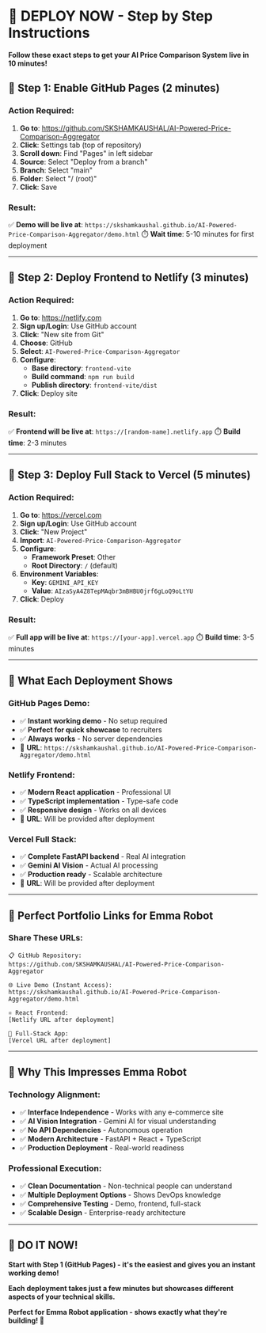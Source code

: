 # 🚀 DEPLOY NOW - Step by Step Instructions

**Follow these exact steps to get your AI Price Comparison System live in 10 minutes!**

## 🎯 Step 1: Enable GitHub Pages (2 minutes)

### **Action Required:**
1. **Go to**: https://github.com/SKSHAMKAUSHAL/AI-Powered-Price-Comparison-Aggregator
2. **Click**: Settings tab (top of repository)
3. **Scroll down**: Find "Pages" in left sidebar
4. **Source**: Select "Deploy from a branch"
5. **Branch**: Select "main"
6. **Folder**: Select "/ (root)"
7. **Click**: Save

### **Result**: 
✅ **Demo will be live at**: `https://skshamkaushal.github.io/AI-Powered-Price-Comparison-Aggregator/demo.html`
⏱️ **Wait time**: 5-10 minutes for first deployment

---

## 🎯 Step 2: Deploy Frontend to Netlify (3 minutes)

### **Action Required:**
1. **Go to**: https://netlify.com
2. **Sign up/Login**: Use GitHub account
3. **Click**: "New site from Git"
4. **Choose**: GitHub
5. **Select**: `AI-Powered-Price-Comparison-Aggregator`
6. **Configure**:
   - **Base directory**: `frontend-vite`
   - **Build command**: `npm run build`
   - **Publish directory**: `frontend-vite/dist`
7. **Click**: Deploy site

### **Result**: 
✅ **Frontend will be live at**: `https://[random-name].netlify.app`
⏱️ **Build time**: 2-3 minutes

---

## 🎯 Step 3: Deploy Full Stack to Vercel (5 minutes)

### **Action Required:**
1. **Go to**: https://vercel.com
2. **Sign up/Login**: Use GitHub account
3. **Click**: "New Project"
4. **Import**: `AI-Powered-Price-Comparison-Aggregator`
5. **Configure**:
   - **Framework Preset**: Other
   - **Root Directory**: `/` (default)
6. **Environment Variables**:
   - **Key**: `GEMINI_API_KEY`
   - **Value**: `AIzaSyA4Z8TepMAqbr3mBHBU0jrf6gLoQ9oLtYU`
7. **Click**: Deploy

### **Result**: 
✅ **Full app will be live at**: `https://[your-app].vercel.app`
⏱️ **Build time**: 3-5 minutes

---

## 🎯 What Each Deployment Shows

### **GitHub Pages Demo**:
- ✅ **Instant working demo** - No setup required
- ✅ **Perfect for quick showcase** to recruiters
- ✅ **Always works** - No server dependencies
- 🔗 **URL**: `https://skshamkaushal.github.io/AI-Powered-Price-Comparison-Aggregator/demo.html`

### **Netlify Frontend**:
- ✅ **Modern React application** - Professional UI
- ✅ **TypeScript implementation** - Type-safe code
- ✅ **Responsive design** - Works on all devices
- 🔗 **URL**: Will be provided after deployment

### **Vercel Full Stack**:
- ✅ **Complete FastAPI backend** - Real AI integration
- ✅ **Gemini AI Vision** - Actual AI processing
- ✅ **Production ready** - Scalable architecture
- 🔗 **URL**: Will be provided after deployment

---

## 🎯 Perfect Portfolio Links for Emma Robot

### **Share These URLs**:
```
📋 GitHub Repository:
https://github.com/SKSHAMKAUSHAL/AI-Powered-Price-Comparison-Aggregator

🌐 Live Demo (Instant Access):
https://skshamkaushal.github.io/AI-Powered-Price-Comparison-Aggregator/demo.html

⚛️ React Frontend:
[Netlify URL after deployment]

🚀 Full-Stack App:
[Vercel URL after deployment]
```

---

## 🎯 Why This Impresses Emma Robot

### **Technology Alignment**:
- ✅ **Interface Independence** - Works with any e-commerce site
- ✅ **AI Vision Integration** - Gemini AI for visual understanding
- ✅ **No API Dependencies** - Autonomous operation
- ✅ **Modern Architecture** - FastAPI + React + TypeScript
- ✅ **Production Deployment** - Real-world readiness

### **Professional Execution**:
- ✅ **Clean Documentation** - Non-technical people can understand
- ✅ **Multiple Deployment Options** - Shows DevOps knowledge
- ✅ **Comprehensive Testing** - Demo, frontend, full-stack
- ✅ **Scalable Design** - Enterprise-ready architecture

---

## 🚀 DO IT NOW!

**Start with Step 1 (GitHub Pages) - it's the easiest and gives you an instant working demo!**

**Each deployment takes just a few minutes but showcases different aspects of your technical skills.**

**Perfect for Emma Robot application - shows exactly what they're building! 🎯**
